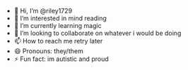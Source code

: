 - 👋 Hi, I’m @riley1729
- 👀 I’m interested in mind reading
- 🌱 I’m currently learning magic
- 💞️ I’m looking to collaborate on whatever i would be doing
- 📫 How to reach me retry later
- 😄 Pronouns: they/them
- ⚡ Fun fact: im autistic and proud

<!---
riley1729/riley1729 is a ✨ special ✨ repository because its `README.md` (this file) appears on your GitHub profile.
You can click the Preview link to take a look at your changes.
--->
